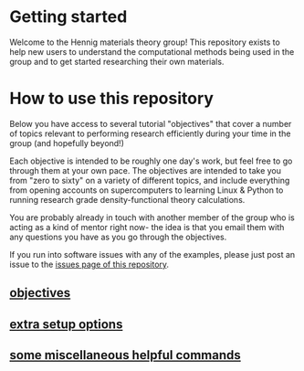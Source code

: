 # Getting started
Welcome to the Hennig materials theory group! This repository exists to help
new users to understand the computational methods being used in the group and
to get started researching their own materials.

# How to use this repository
Below you have access to several tutorial "objectives" that cover a number of topics relevant
to performing research efficiently during your time in the group (and hopefully beyond!)

Each objective is intended to be roughly one day's work,
but feel free to go through them at your own pace. The objectives are intended
to take you from "zero to sixty" on a variety of different topics, and include everything
from opening accounts on supercomputers to learning Linux & Python to running
research grade density-functional theory calculations.

You are probably already in touch with another member of the group who is acting
as a kind of mentor right now- the idea is that you email them with any questions you have
as you go through the objectives.

If you run into software issues with any of the examples, please just post
an issue to the [issues page of this repository](https://github.com/ashtonmv/ashtonmv.github.io/issues).

## [objectives](Part_1.html)
## [extra setup options](Extras.html)
## [some miscellaneous helpful commands](helpful_commands.html)
